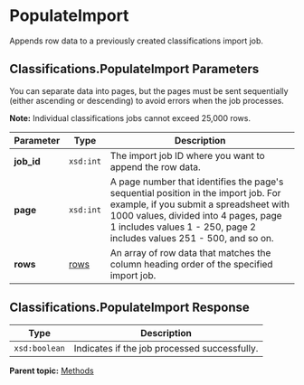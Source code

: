 # PopulateImport

Appends row data to a previously created classifications import job.

## Classifications.PopulateImport Parameters

You can separate data into pages, but the pages must be sent sequentially (either ascending or descending) to avoid errors when the job processes.

**Note:** Individual classifications jobs cannot exceed 25,000 rows.

|Parameter|Type|Description|
|---------|----|-----------|
|**job_id** |`xsd:int` | The import job ID where you want to append the row data. |
|**page** |`xsd:int` | A page number that identifies the page's sequential position in the import job. For example, if you submit a spreadsheet with 1000 values, divided into 4 pages, page 1 includes values 1 - 250, page 2 includes values 251 - 500, and so on. |
|**rows** |[rows](../data_types/r_rows.md#) | An array of row data that matches the column heading order of the specified import job. |

## Classifications.PopulateImport Response

|Type|Description|
|----|-----------|
|`xsd:boolean` | Indicates if the job processed successfully. |

**Parent topic:** [Methods](../methods/classifications_methods.md)

